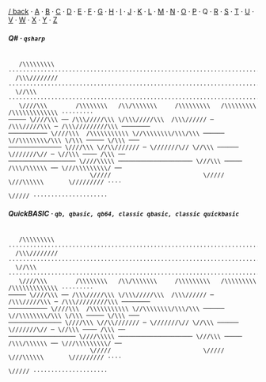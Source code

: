 [/ back](../) · [A](../A) · [B](../B) · [C](../C) · [D](../D) · [E](../E) · [F](../F) · [G](../G) · [H](../H) · [I](../I) · [J](../J) · [K](../K) · [L](../L) · [M](../M) · [N](../N) · [O](../O) · [P](../P) ·  Q  · [R](../R) · [S](../S) · [T](../T) · [U](../U) · [V](../V) · [W](../W) · [X](../X) · [Y](../Y) · [Z](../Z)

##### Q# · `qsharp`
```qsharp

   /\\\\\\\\\ ·····················································································
  /\\\//////// ····················································································
  \//\\\ ··························································································
   \////\\\        /\\\\\\\\   /\\/\\\\\\\     /\\\\\\\\\   /\\\\\\\\\     /\\\\\\\\\\\\\ ·········
───── \////\\\ ── /\\\/////\\\ \/\\\/////\\\  /\\\////// ─ /\\\/////\\\ ─ /\\\/////////\\\ ────────
─────────── \////\\\  /\\\\\\\\\\\ \//\\\\\\\\/\\\/\\\ ────── \//\\\\\\\\/\\\ \/\\\ ───── \/\\\ ───
─────────────── \////\\\ \//\\/////// ─ \///////\// \//\\\ ────── \///////\// ─ \//\\\ ──── /\\\ ──
─────────────────── \////\\\\\ ───────────────────── \///\\\ ───── /\\\/\\\\\\ ── \///\\\\\\\\\/ ──
                       \/////                          \/////      \///\\\\\\       \///////// ····
                                                                       \///// ·····················

```

##### QuickBASIC · `qb, qbasic, qb64, classic qbasic, classic quickbasic`
```qb

   /\\\\\\\\\ ·····················································································
  /\\\//////// ····················································································
  \//\\\ ··························································································
   \////\\\        /\\\\\\\\   /\\/\\\\\\\     /\\\\\\\\\   /\\\\\\\\\     /\\\\\\\\\\\\\ ·········
───── \////\\\ ── /\\\/////\\\ \/\\\/////\\\  /\\\////// ─ /\\\/////\\\ ─ /\\\/////////\\\ ────────
─────────── \////\\\  /\\\\\\\\\\\ \//\\\\\\\\/\\\/\\\ ────── \//\\\\\\\\/\\\ \/\\\ ───── \/\\\ ───
─────────────── \////\\\ \//\\/////// ─ \///////\// \//\\\ ────── \///////\// ─ \//\\\ ──── /\\\ ──
─────────────────── \////\\\\\ ───────────────────── \///\\\ ───── /\\\/\\\\\\ ── \///\\\\\\\\\/ ──
                       \/////                          \/////      \///\\\\\\       \///////// ····
                                                                       \///// ·····················

```

